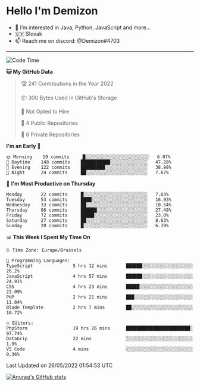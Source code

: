 # Hello I'm Demizon
- 👀 I’m interested in Java, Python, JavaScript and more...
- 🇸🇰 Slovak
- 📫 Reach me on discord: @Demizon#4703

---

<!--START_SECTION:waka-->
![Code Time](http://img.shields.io/badge/Code%20Time-0%20secs-blue)

**🐱 My GitHub Data** 

> 🏆 241 Contributions in the Year 2022
 > 
> 📦 300 Bytes Used in GitHub's Storage 
 > 
> 🚫 Not Opted to Hire
 > 
> 📜 4 Public Repositories 
 > 
> 🔑 8 Private Repositories  
 > 
**I'm an Early 🐤** 

```text
🌞 Morning    19 commits     █░░░░░░░░░░░░░░░░░░░░░░░░   6.07% 
🌆 Daytime    148 commits    ███████████░░░░░░░░░░░░░░   47.28% 
🌃 Evening    122 commits    █████████░░░░░░░░░░░░░░░░   38.98% 
🌙 Night      24 commits     ██░░░░░░░░░░░░░░░░░░░░░░░   7.67%

```
📅 **I'm Most Productive on Thursday** 

```text
Monday       22 commits     █░░░░░░░░░░░░░░░░░░░░░░░░   7.03% 
Tuesday      53 commits     ████░░░░░░░░░░░░░░░░░░░░░   16.93% 
Wednesday    33 commits     ██░░░░░░░░░░░░░░░░░░░░░░░   10.54% 
Thursday     86 commits     ██████░░░░░░░░░░░░░░░░░░░   27.48% 
Friday       72 commits     █████░░░░░░░░░░░░░░░░░░░░   23.0% 
Saturday     27 commits     ██░░░░░░░░░░░░░░░░░░░░░░░   8.63% 
Sunday       20 commits     █░░░░░░░░░░░░░░░░░░░░░░░░   6.39%

```


📊 **This Week I Spent My Time On** 

```text
⌚︎ Time Zone: Europe/Brussels

💬 Programming Languages: 
TypeScript               5 hrs 12 mins       ██████░░░░░░░░░░░░░░░░░░░   26.2% 
JavaScript               4 hrs 57 mins       ██████░░░░░░░░░░░░░░░░░░░   24.91% 
CSS                      4 hrs 23 mins       █████░░░░░░░░░░░░░░░░░░░░   22.09% 
PHP                      2 hrs 21 mins       ███░░░░░░░░░░░░░░░░░░░░░░   11.84% 
Blade Template           2 hrs 7 mins        ██░░░░░░░░░░░░░░░░░░░░░░░   10.72%

🔥 Editors: 
PhpStorm                 19 hrs 26 mins      ████████████████████████░   97.74% 
DataGrip                 22 mins             ░░░░░░░░░░░░░░░░░░░░░░░░░   1.9% 
VS Code                  4 mins              ░░░░░░░░░░░░░░░░░░░░░░░░░   0.36%

```


 Last Updated on 26/05/2022 01:54:53 UTC
<!--END_SECTION:waka-->

[![Anurag's GitHub stats](https://github-readme-stats.vercel.app/api?username=Demizon3433)](https://github.com/anuraghazra/github-readme-stats)

